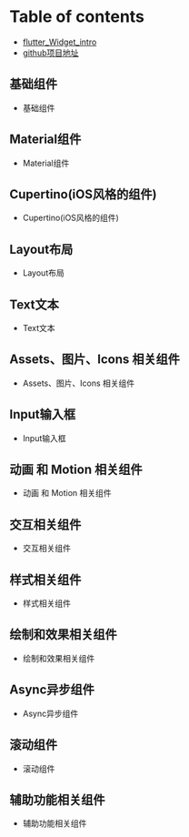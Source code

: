# Table of contents

* [flutter\_Widget\_intro](README.md)
* [github项目地址](https://github.com/magicwangxuanqi/flutter-widget-intro)

## 基础组件
+ 基础组件

## Material组件
+ Material组件

## Cupertino\(iOS风格的组件\)
+ Cupertino\(iOS风格的组件\)

## Layout布局
+ Layout布局

## Text文本
+ Text文本

## Assets、图片、Icons 相关组件
+ Assets、图片、Icons 相关组件

## Input输入框
+ Input输入框

## 动画 和 Motion 相关组件
+ 动画 和 Motion 相关组件

## 交互相关组件
+ 交互相关组件

## 样式相关组件
+ 样式相关组件

## 绘制和效果相关组件
+ 绘制和效果相关组件

## Async异步组件
+ Async异步组件

## 滚动组件
+ 滚动组件

## 辅助功能相关组件
+ 辅助功能相关组件
